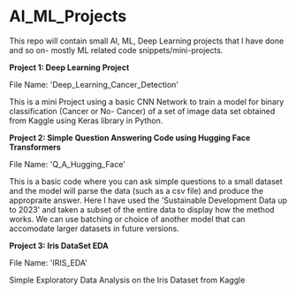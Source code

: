 # AI_ML_Projects

This repo will contain small AI, ML, Deep Learning projects that I have done and so on- mostly ML related code snippets/mini-projects.




**Project 1: Deep Learning Project**

File Name: 'Deep_Learning_Cancer_Detection'

This is a mini Project using a basic CNN Network to train a model for binary classification (Cancer or No- Cancer) of a set of image data set obtained from Kaggle using Keras library in Python.




**Project 2: Simple Question Answering Code using Hugging Face Transformers**

File Name: 'Q_A_Hugging_Face'

This is a basic code where you can ask simple questions to a small dataset and the model will parse the data (such as a csv file) and produce the appropraite answer. Here I have used the 'Sustainable Development Data up to 2023' and taken a subset of the entire data to display how the method works. We can use batching or choice of another model that can accomodate larger datasets in future versions.



**Project 3: Iris DataSet EDA**

File Name: 'IRIS_EDA'

Simple Exploratory Data Analysis on the Iris Dataset from Kaggle
